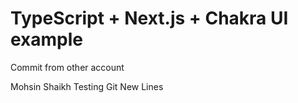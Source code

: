 # TypeScript + Next.js + Chakra UI example

Commit from other account



Mohsin Shaikh Testing Git
New Lines
